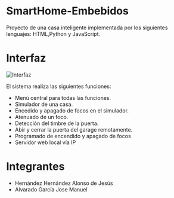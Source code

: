 # SmartHome-Embebidos
Proyecto de una casa inteligente implementada por los siguientes lenguajes: HTML,Python y JavaScript.

# Interfaz

![Interfaz](https://user-images.githubusercontent.com/31052396/170134014-a6f1134f-d3ec-41ec-8f50-a5d0a7ce057e.PNG)

El sistema realiza las siguientes funciones:

* Menú central para todas las funciones.
* Simulador de una casa.
* Encedido y apagado de focos en el simulador.
* Atenuado de un foco.
* Detección del timbre de la puerta.
* Abir y cerrar la puerta del garage remotamente.
* Programado de encendido y apagado de focos
* Servidor web local vía IP

# Integrantes
* Hernández Hernández Alonso de Jesús
* Alvarado García Jose Manuel

